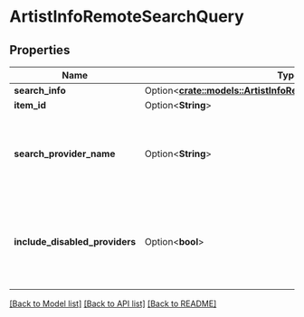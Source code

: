 # ArtistInfoRemoteSearchQuery

## Properties

Name | Type | Description | Notes
------------ | ------------- | ------------- | -------------
**search_info** | Option<[**crate::models::ArtistInfoRemoteSearchQuerySearchInfo**](ArtistInfoRemoteSearchQuery_SearchInfo.md)> |  | [optional]
**item_id** | Option<**String**> |  | [optional]
**search_provider_name** | Option<**String**> | Gets or sets the provider name to search within if set. | [optional]
**include_disabled_providers** | Option<**bool**> | Gets or sets a value indicating whether disabled providers should be included. | [optional]

[[Back to Model list]](../README.md#documentation-for-models) [[Back to API list]](../README.md#documentation-for-api-endpoints) [[Back to README]](../README.md)


